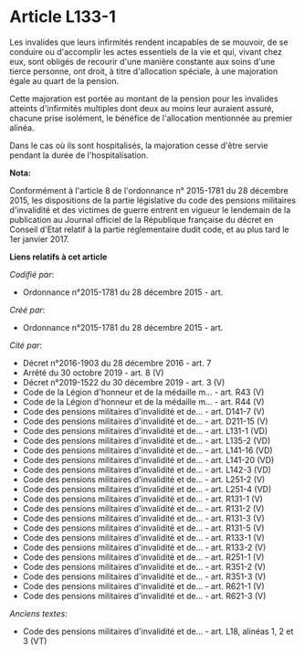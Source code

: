 # Article L133-1

Les invalides que leurs infirmités rendent incapables de se mouvoir, de se conduire ou d'accomplir les actes essentiels de la
vie et qui, vivant chez eux, sont obligés de recourir d'une manière constante aux soins d'une tierce personne, ont droit, à
titre d'allocation spéciale, à une majoration égale au quart de la pension.

Cette majoration est portée au montant de la pension pour les invalides atteints d'infirmités multiples dont deux au moins
leur auraient assuré, chacune prise isolément, le bénéfice de l'allocation mentionnée au premier alinéa.

Dans le cas où ils sont hospitalisés, la majoration cesse d'être servie pendant la durée de l'hospitalisation.

**Nota:**

Conformément à l'article 8 de l'ordonnance n° 2015-1781 du 28 décembre 2015, les dispositions de la partie législative du
code des pensions militaires d'invalidité et des victimes de guerre entrent en vigueur le lendemain de la publication au
Journal officiel de la République française du décret en Conseil d'Etat relatif à la partie réglementaire dudit code, et au
plus tard le 1er janvier 2017.

**Liens relatifs à cet article**

_Codifié par_:

  - Ordonnance n°2015-1781 du 28 décembre 2015 - art.

_Créé par_:

  - Ordonnance n°2015-1781 du 28 décembre 2015 - art.

_Cité par_:

  - Décret n°2016-1903 du 28 décembre 2016 - art. 7
  - Arrêté du 30 octobre 2019 - art. 8 (V)
  - Décret n°2019-1522 du 30 décembre 2019 - art. 3 (V)
  - Code de la Légion d'honneur et de la médaille m... - art. R43 (V)
  - Code de la Légion d'honneur et de la médaille m... - art. R44 (V)
  - Code des pensions militaires d'invalidité et de... - art. D141-7 (V)
  - Code des pensions militaires d'invalidité et de... - art. D211-15 (V)
  - Code des pensions militaires d'invalidité et de... - art. L131-1 (VD)
  - Code des pensions militaires d'invalidité et de... - art. L135-2 (VD)
  - Code des pensions militaires d'invalidité et de... - art. L141-16 (VD)
  - Code des pensions militaires d'invalidité et de... - art. L141-20 (VD)
  - Code des pensions militaires d'invalidité et de... - art. L142-3 (VD)
  - Code des pensions militaires d'invalidité et de... - art. L251-2 (V)
  - Code des pensions militaires d'invalidité et de... - art. L251-4 (VD)
  - Code des pensions militaires d'invalidité et de... - art. R131-1 (V)
  - Code des pensions militaires d'invalidité et de... - art. R131-2 (V)
  - Code des pensions militaires d'invalidité et de... - art. R131-3 (V)
  - Code des pensions militaires d'invalidité et de... - art. R131-5 (V)
  - Code des pensions militaires d'invalidité et de... - art. R133-1 (V)
  - Code des pensions militaires d'invalidité et de... - art. R133-2 (V)
  - Code des pensions militaires d'invalidité et de... - art. R251-1 (V)
  - Code des pensions militaires d'invalidité et de... - art. R351-2 (V)
  - Code des pensions militaires d'invalidité et de... - art. R351-3 (V)
  - Code des pensions militaires d'invalidité et de... - art. R621-1 (V)
  - Code des pensions militaires d'invalidité et de... - art. R621-3 (V)

_Anciens textes_:

  - Code des pensions militaires d'invalidité et de... - art. L18, alinéas 1, 2 et 3 (VT)
